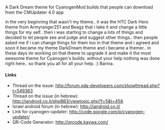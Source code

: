 A Dark Dream theme for CyanogenMod builds that people can download from the CMUpdater 4.0 app


in the very beginning that wasn't my theme.. it was the HTC Dark Hero theme from Armyranger251 and Beagz that i take it and change a little things for my self..
then i was starting to change a lots of things and decided to let people see and judge and suggest other things.. then people asked me if i can change things for them too in that theme and i agreed and soon it became my theme DarkDream theme and i became a themer.. in these days im working on that theme to upgrade it and make it the most awesome theme for Cyanogen's builds.
without your help nothing was done right here.. so thank you all for all your help. :)
Barina.


#### Links ####
  * Thread on the issue: http://forum.xda-developers.com/showthread.php?t=549363
  * Thread on the issue (in hebrew): http://iandroid.co.il/phpBB3/viewtopic.php?f=5&t=458
  * Israel android forum (in hebrew): http://iandroid.co.il/
  * Link for cyanogen-updater: http://code.google.com/p/cyanogen-updater/
  * QR-Code Generator: http://qrcode.kaywa.com/